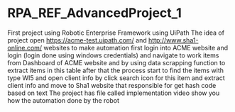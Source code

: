 # RPA_REF_AdvancedProject_1
First project using Robotic Enterprise Framework using UiPath
The idea of project open https://acme-test.uipath.com/ and http://www.sha1-online.com/ websites to make automation 
first login into ACME website and login (login done using windows credentials) and navigate to work items from Dashboard of ACME website and by using data scrapping function to extract items in this table after that the process start to find the items with type WI5 and open client info by click search icon for this item and extract client info and move to Sha1 website that responsible for get hash code based on text 
The project has file called implementation video show you how the automation done by the robot
